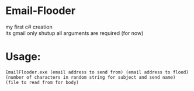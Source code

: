 # Email-Flooder
my first c# creation <br>
its gmail only shutup
all arguments are required (for now)

<h1>Usage:</h1>

`EmailFlooder.exe (email address to send from) (email address to flood) (number of characters in random string for subject and send name) (file to read from for body)`

